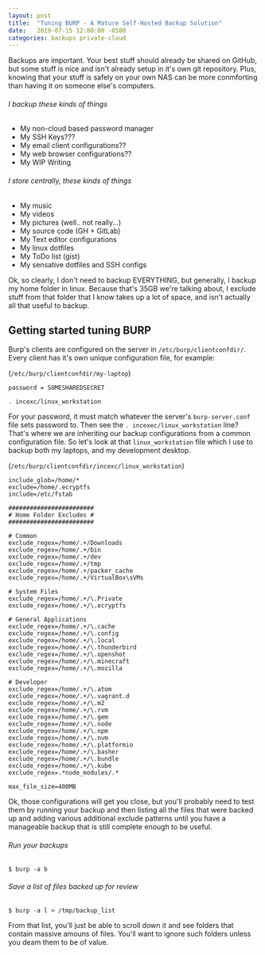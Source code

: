 ```yaml
---
layout: post
title:  "Tuning BURP - A Mature Self-Hosted Backup Solution"
date:   2019-07-15 12:00:00 -0500
categories: backups private-cloud
---
```


Backups are important.  Your best stuff should already be shared on GitHub, but some stuff is nice and isn't already setup in it's own git repository.  Plus, knowing that your stuff is safely on your own NAS can be more conmforting than having it on someone else's computers.

###### I backup these kinds of things
- My non-cloud based password manager
- My SSH Keys???
- My email client configurations??
- My web browser configurations??
- My WIP Writing

###### I store centrally, these kinds of things
- My music
- My videos
- My pictures (well.. not really...)
- My source code (GH + GitLab)
- My Text editor configurations
- My linux dotfiles
- My ToDo list (gist)
- My sensative dotfiles and SSH configs

Ok, so clearly, I don't need to backup EVERYTHING, but generally, I backup my home folder in linux.  Because that's 35GB we're talking about, I exclude stuff from that folder that I know takes up a lot of space, and isn't actually all that useful to backup.


## Getting started tuning BURP

Burp's clients are configured on the server in `/etc/burp/clientconfdir/`.  Every client has it's own unique configuration file, for example:

(`/etc/burp/clientconfdir/my-laptop`)

```
password = SOMESHAREDSECRET

. incexc/linux_workstation
```

For your password, it must match whatever the server's `burp-server.conf` file sets password to.  Then see the `. incexec/linux_workstation` line?  That's where we are inheriting our backup configurations from a common configuration file.  So let's look at that `linux_workstation` file which I use to backup both my laptops, and my development desktop.

(`/etc/burp/clientconfdir/incexc/linux_workstation`)

```
include_glob=/home/*
exclude=/home/.ecryptfs
include=/etc/fstab

########################
# Home Folder Excludes #
########################

# Common
exclude_regex=/home/.+/Downloads
exclude_regex=/home/.+/bin
exclude_regex=/home/.+/dev
exclude_regex=/home/.+/tmp
exclude_regex=/home/.+/packer_cache
exclude_regex=/home/.+/VirtualBox\sVMs

# System Files
exclude_regex=/home/.+/\.Private
exclude_regex=/home/.+/\.ecryptfs

# General Applications
exclude_regex=/home/.+/\.cache
exclude_regex=/home/.+/\.config
exclude_regex=/home/.+/\.local
exclude_regex=/home/.+/\.thunderbird
exclude_regex=/home/.+/\.openshot
exclude_regex=/home/.+/\.minecraft
exclude_regex=/home/.+/\.mozilla

# Developer
exclude_regex=/home/.+/\.atom
exclude_regex=/home/.+/\.vagrant.d
exclude_regex=/home/.+/\.m2
exclude_regex=/home/.+/\.rvm
exclude_regex=/home/.+/\.gem
exclude_regex=/home/.+/\.node
exclude_regex=/home/.+/\.npm
exclude_regex=/home/.+/\.nvm
exclude_regex=/home/.+/\.platformio
exclude_regex=/home/.+/\.basher
exclude_regex=/home/.+/\.bundle
exclude_regex=/home/.+/\.kube
exclude_regex=.*node_modules/.*

max_file_size=400MB
```

Ok, those configurations will get you close, but you'll probably need to test them by running your backup and then listing all the files that were backed up and adding various additional exclude patterns until you have a manageable backup that is still complete enough to be useful.


###### Run your backups

```
$ burp -a b
```

###### Save a list of files backed up for review

```
$ burp -a l > /tmp/backup_list
```

From that list, you'll just be able to scroll down it and see folders that contain massive amouns of files.  You'll want to ignore such folders unless you deam them to be of value.


